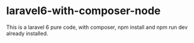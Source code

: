 # laravel6-with-composer-node
This is a laravel 6 pure code, with composer, npm install and npm run dev already installed. 
